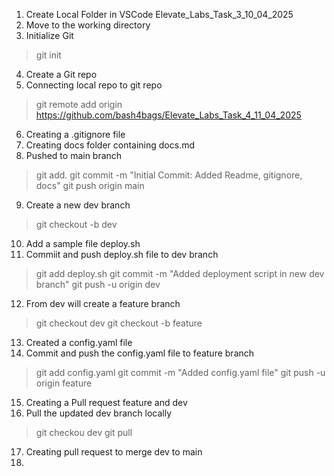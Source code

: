 1. Create Local Folder in VSCode Elevate_Labs_Task_3_10_04_2025
2. Move to the working directory
3. Initialize Git
> git init
4. Create a Git repo
5. Connecting local repo to git repo
> git remote add origin https://github.com/bash4bags/Elevate_Labs_Task_4_11_04_2025
6. Creating a .gitignore file
7. Creating docs folder containing docs.md
8. Pushed to main branch
> git add.
> git commit -m "Initial Commit: Added Readme, gitignore, docs"
> git push origin main
9. Create a new dev branch
> git checkout -b dev
10. Add a sample file deploy.sh
11. Commiit and push deploy.sh file to dev branch
> git add deploy.sh
> git commit -m "Added deployment script in new dev branch"
> git push -u origin dev
12. From dev will create a feature branch
> git checkout dev
> git checkout -b feature
13. Created a config.yaml file
14. Commit and push the config.yaml file to feature branch
> git add config.yaml
> git commit -m "Added config.yaml file"
> git push -u origin feature
15. Creating a Pull request feature and dev
16. Pull the updated dev branch locally
> git checkou dev
> git pull
17. Creating pull request to merge dev to main
18. 